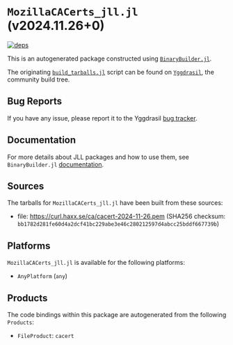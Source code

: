 # `MozillaCACerts_jll.jl` (v2024.11.26+0)

[![deps](https://juliahub.com/docs/MozillaCACerts_jll/deps.svg)](https://juliahub.com/ui/Packages/General/MozillaCACerts_jll/)

This is an autogenerated package constructed using [`BinaryBuilder.jl`](https://github.com/JuliaPackaging/BinaryBuilder.jl).

The originating [`build_tarballs.jl`](https://github.com/JuliaPackaging/Yggdrasil/blob/89323317c9bdd6a4c0f5eeb929b4f88ea82acb88/M/MozillaCACerts/build_tarballs.jl) script can be found on [`Yggdrasil`](https://github.com/JuliaPackaging/Yggdrasil/), the community build tree.

## Bug Reports

If you have any issue, please report it to the Yggdrasil [bug tracker](https://github.com/JuliaPackaging/Yggdrasil/issues).

## Documentation

For more details about JLL packages and how to use them, see `BinaryBuilder.jl` [documentation](https://docs.binarybuilder.org/stable/jll/).

## Sources

The tarballs for `MozillaCACerts_jll.jl` have been built from these sources:

* file: https://curl.haxx.se/ca/cacert-2024-11-26.pem (SHA256 checksum: `bb1782d281fe60d4a2dcf41bc229abe3e46c280212597d4abcc25bddf667739b`)

## Platforms

`MozillaCACerts_jll.jl` is available for the following platforms:

* `AnyPlatform` (`any`)

## Products

The code bindings within this package are autogenerated from the following `Products`:

* `FileProduct`: `cacert`
